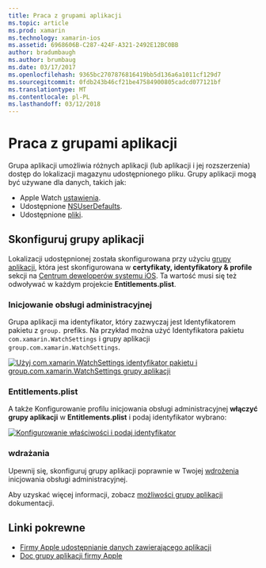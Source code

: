 ```yaml
---
title: Praca z grupami aplikacji
ms.topic: article
ms.prod: xamarin
ms.technology: xamarin-ios
ms.assetid: 6968606B-C287-424F-A321-2492E12BC0BB
author: bradumbaugh
ms.author: brumbaug
ms.date: 03/17/2017
ms.openlocfilehash: 9365bc2707876816419bb5d136a6a1011cf129d7
ms.sourcegitcommit: 0fdb243b46cf21be47584900805cadcd077121bf
ms.translationtype: MT
ms.contentlocale: pl-PL
ms.lasthandoff: 03/12/2018
---
```

# <a name="working-with-app-groups"></a>Praca z grupami aplikacji


Grupa aplikacji umożliwia różnych aplikacji (lub aplikacji i jej rozszerzenia) dostęp do lokalizacji magazynu udostępnionego pliku. Grupy aplikacji mogą być używane dla danych, takich jak:

- Apple Watch [ustawienia](~/ios/watchos/app-fundamentals/settings.md).
- Udostępnione [NSUserDefaults](~/ios/watchos/app-fundamentals/parent-app.md#nsuserdefaults).
- Udostępnione [pliki](~/ios/watchos/app-fundamentals/parent-app.md#files).

## <a name="configure-an-app-group"></a>Skonfiguruj grupy aplikacji

Lokalizacji udostępnionej została skonfigurowana przy użyciu [grupy aplikacji](https://developer.apple.com/library/ios/documentation/Miscellaneous/Reference/EntitlementKeyReference/Chapters/EnablingAppSandbox.html#//apple_ref/doc/uid/TP40011195-CH4-SW19), która jest skonfigurowana w **certyfikaty, identyfikatory & profile** sekcji na [Centrum deweloperów systemu iOS](https://developer.apple.com/devcenter/ios/). Ta wartość musi się też odwoływać w każdym projekcie **Entitlements.plist**.

### <a name="provisioning"></a>Inicjowanie obsługi administracyjnej

Grupa aplikacji ma identyfikator, który zazwyczaj jest Identyfikatorem pakietu z `group.` prefiks. Na przykład można użyć Identyfikatora pakietu `com.xamarin.WatchSettings` i grupy aplikacji `group.com.xamarin.WatchSettings`.

[![](app-groups-images/app-group-sml.png "Użyj com.xamarin.WatchSettings identyfikator pakietu i group.com.xamarin.WatchSettings grupy aplikacji")](app-groups-images/app-group.png#lightbox)

### <a name="entitlementsplist"></a>Entitlements.plist

A także Konfigurowanie profilu inicjowania obsługi administracyjnej **włączyć grupy aplikacji** w **Entitlements.plist** i podaj identyfikator wybrano:

[![](app-groups-images/entitlements-sml.png "Konfigurowanie właściwości i podaj identyfikator")](app-groups-images/entitlements.png#lightbox)


### <a name="deployment"></a>wdrażania

Upewnij się, skonfiguruj grupy aplikacji poprawnie w Twojej [wdrożenia](~/ios/watchos/deploy-test/index.md#App_Groups) inicjowania obsługi administracyjnej.


Aby uzyskać więcej informacji, zobacz [możliwości grupy aplikacji](~/ios/deploy-test/provisioning/capabilities/app-groups-capabilities.md) dokumentacji.


## <a name="related-links"></a>Linki pokrewne

- [Firmy Apple udostępnianie danych zawierającego aplikacji](https://developer.apple.com/library/ios/documentation/General/Conceptual/ExtensibilityPG/ExtensionScenarios.html)
- [Doc grupy aplikacji firmy Apple](https://developer.apple.com/library/ios/documentation/Miscellaneous/Reference/EntitlementKeyReference/Chapters/EnablingAppSandbox.html#//apple_ref/doc/uid/TP40011195-CH4-SW19)

